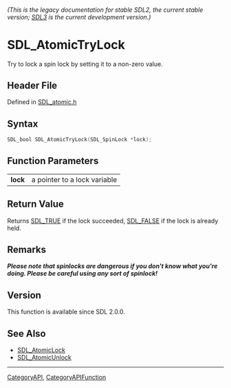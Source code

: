 ###### (This is the legacy documentation for stable SDL2, the current stable version; [SDL3](https://wiki.libsdl.org/SDL3/) is the current development version.)
# SDL_AtomicTryLock

Try to lock a spin lock by setting it to a non-zero value.

## Header File

Defined in [SDL_atomic.h](https://github.com/libsdl-org/SDL/blob/SDL2/include/SDL_atomic.h)

## Syntax

```c
SDL_bool SDL_AtomicTryLock(SDL_SpinLock *lock);

```

## Function Parameters

|              |                              |
| ------------ | ---------------------------- |
| **lock**     | a pointer to a lock variable |

## Return Value

Returns [SDL_TRUE](SDL_TRUE) if the lock succeeded, [SDL_FALSE](SDL_FALSE)
if the lock is already held.

## Remarks

***Please note that spinlocks are dangerous if you don't know what you're
doing. Please be careful using any sort of spinlock!***

## Version

This function is available since SDL 2.0.0.

## See Also

* [SDL_AtomicLock](SDL_AtomicLock)
* [SDL_AtomicUnlock](SDL_AtomicUnlock)

----
[CategoryAPI](CategoryAPI), [CategoryAPIFunction](CategoryAPIFunction)

